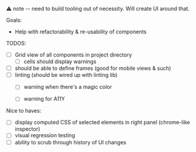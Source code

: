⚠️ note -- need to build tooling out of necessity. Will create
UI around that.

Goals:

  - Help with refactorability & re-usability of components

TODOS:

- [ ] Grid view of all components in project directory
  - [ ] cells should display warnings
- [ ] should be able to define frames (good for mobile views & such)
- [ ] linting (should be wired up with linting lib)
  - [ ] warning when there's a magic color
  - [ ] warning for A11Y


Nice to haves:

- [ ] display computed CSS of selected elements in right panel (chrome-like inspector)
- [ ] visual regression testing
- [ ] ability to scrub through history of UI changes